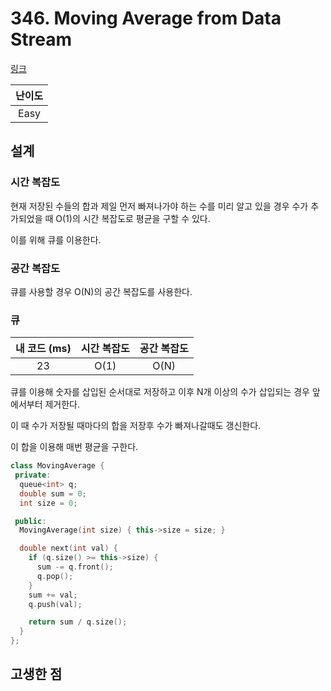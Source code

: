# 346. Moving Average from Data Stream

[링크](https://leetcode.com/problems/moving-average-from-data-stream/description/)

| 난이도 |
| :----: |
|  Easy  |

## 설계

### 시간 복잡도

현재 저장된 수들의 합과 제일 먼저 빠져나가야 하는 수를 미리 알고 있을 경우 수가 추가되었을 때 O(1)의 시간 복잡도로 평균을 구할 수 있다.

이를 위해 큐를 이용한다.

### 공간 복잡도

큐를 사용할 경우 O(N)의 공간 복잡도를 사용한다.

### 큐

| 내 코드 (ms) | 시간 복잡도 | 공간 복잡도 |
| :----------: | :---------: | :---------: |
|      23      |    O(1)     |    O(N)     |

큐를 이용해 숫자를 삽입된 순서대로 저장하고 이후 N개 이상의 수가 삽입되는 경우 앞에서부터 제거한다.

이 때 수가 저장될 때마다의 합을 저장후 수가 빠져나갈때도 갱신한다.

이 합을 이용해 매번 평균을 구한다.

```cpp
class MovingAverage {
 private:
  queue<int> q;
  double sum = 0;
  int size = 0;

 public:
  MovingAverage(int size) { this->size = size; }

  double next(int val) {
    if (q.size() >= this->size) {
      sum -= q.front();
      q.pop();
    }
    sum += val;
    q.push(val);

    return sum / q.size();
  }
};
```

## 고생한 점
